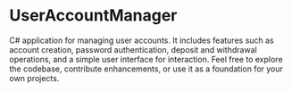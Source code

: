 # UserAccountManager
C# application for managing user accounts. It includes features such as account creation, password authentication, deposit and withdrawal operations, and a simple user interface for interaction. Feel free to explore the codebase, contribute enhancements, or use it as a foundation for your own projects.

